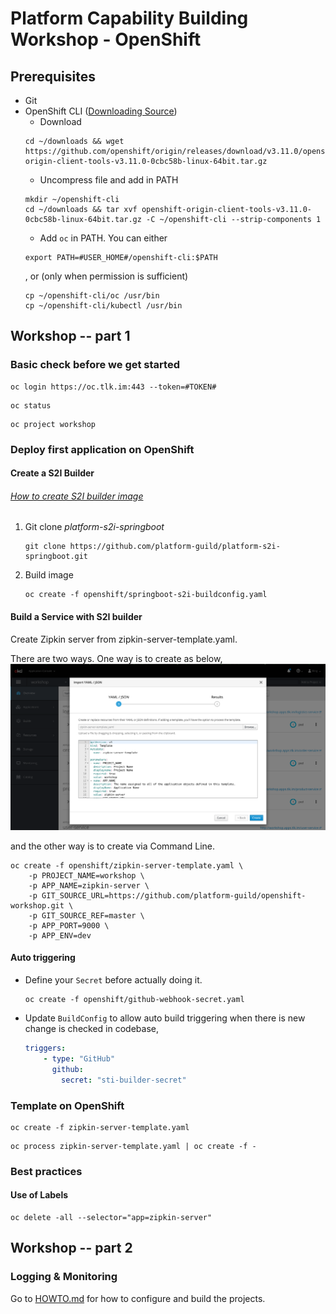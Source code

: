 # Platform Capability Building Workshop - OpenShift

## Prerequisites
* Git
* OpenShift CLI ([Downloading Source](https://github.com/openshift/origin/releases/))
  * Download  
  ```console 
  cd ~/downloads && wget https://github.com/openshift/origin/releases/download/v3.11.0/openshift-origin-client-tools-v3.11.0-0cbc58b-linux-64bit.tar.gz
    ```
  * Uncompress file and add in PATH
  ```console
  mkdir ~/openshift-cli
  cd ~/downloads && tar xvf openshift-origin-client-tools-v3.11.0-0cbc58b-linux-64bit.tar.gz -C ~/openshift-cli --strip-components 1
  ``` 
  * Add ```oc``` in PATH. You can either
  ```console
  export PATH=#USER_HOME#/openshift-cli:$PATH
  ``` 
  , or (only when permission is sufficient)
  ```console
  cp ~/openshift-cli/oc /usr/bin  
  cp ~/openshift-cli/kubectl /usr/bin
  ```


## Workshop -- part 1

### Basic check before we get started
```console
oc login https://oc.tlk.im:443 --token=#TOKEN#
```

```console
oc status
```

```console
oc project workshop
```

### Deploy first application on OpenShift

#### Create a S2I Builder
###### [How to create S2I builder image](https://blog.openshift.com/create-s2i-builder-image/)
1. Git clone *platform-s2i-springboot*
    ```console
    git clone https://github.com/platform-guild/platform-s2i-springboot.git
    ```
2. Build image
    ```console
    oc create -f openshift/springboot-s2i-buildconfig.yaml  
    ```
#### Build a Service with S2I builder
Create Zipkin server from zipkin-server-template.yaml. 
    
There are two ways. One way is to create as below,   
![Console way](images/console-template-to-create.png)
    
and the other way is to create via Command Line.
```console
oc create -f openshift/zipkin-server-template.yaml \
    -p PROJECT_NAME=workshop \ 
    -p APP_NAME=zipkin-server \
    -p GIT_SOURCE_URL=https://github.com/platform-guild/openshift-workshop.git \
    -p GIT_SOURCE_REF=master \
    -p APP_PORT=9000 \
    -p APP_ENV=dev
```
#### Auto triggering
- Define your ```Secret``` before actually doing it.
    ```console
    oc create -f openshift/github-webhook-secret.yaml
    ```
- Update ```BuildConfig``` to allow auto build triggering when there is new change is checked in codebase,
    ```yaml
    triggers: 
        - type: "GitHub"
          github:
            secret: "sti-builder-secret"
    ```


### Template on OpenShift
```console
oc create -f zipkin-server-template.yaml
```
```console
oc process zipkin-server-template.yaml | oc create -f -
```

### Best practices
#### Use of Labels
```console
oc delete -all --selector="app=zipkin-server"
```

## Workshop -- part 2



### Logging & Monitoring

Go to [HOWTO.md](HOWTO.md) for how to configure and build the projects.